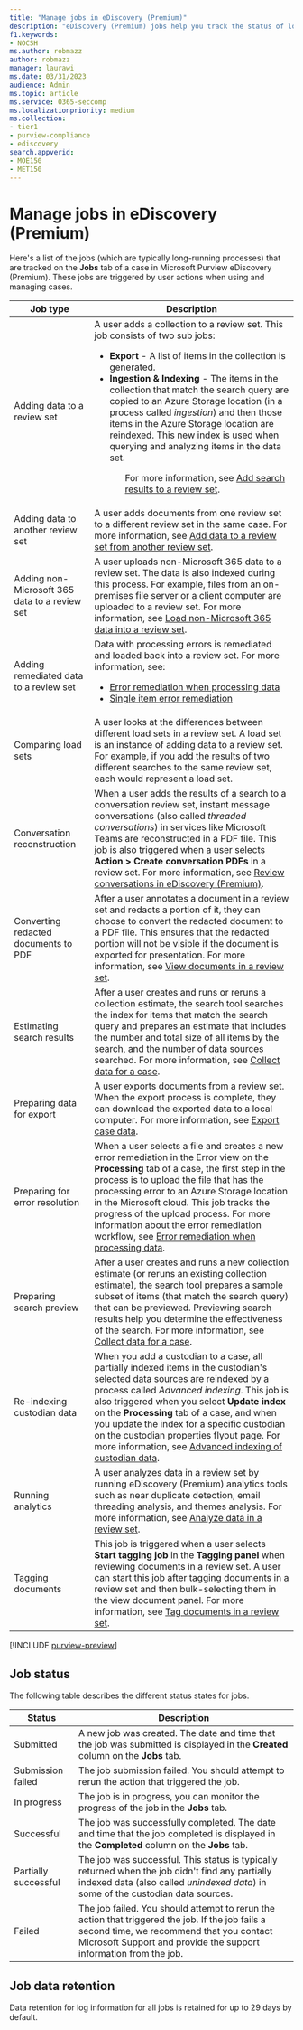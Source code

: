 ```yaml
---
title: "Manage jobs in eDiscovery (Premium)"
description: "eDiscovery (Premium) jobs help you track the status of long-running processes related to performing various eDiscovery (Premium) tasks."
f1.keywords:
- NOCSH
ms.author: robmazz
author: robmazz
manager: laurawi
ms.date: 03/31/2023
audience: Admin
ms.topic: article
ms.service: O365-seccomp
ms.localizationpriority: medium
ms.collection:
- tier1
- purview-compliance
- ediscovery
search.appverid:
- MOE150
- MET150
---
```


# Manage jobs in eDiscovery (Premium)

Here's a list of the jobs (which are typically long-running processes) that are tracked on the **Jobs** tab of a case in Microsoft Purview eDiscovery (Premium). These jobs are triggered by user actions when using and managing cases.

|Job type|Description|
|---|---|
|Adding data to a review set|A user adds a collection to a review set. This job consists of two sub jobs: <ul><li>**Export** - A list of items in the collection is generated.</li><li>**Ingestion & Indexing** - The items in the collection that match the search query are copied to an Azure Storage location (in a process called *ingestion*) and then those items in the Azure Storage location are reindexed. This new index is used when querying and analyzing items in the data set.</li><ul> <p> For more information, see [Add search results to a review set](ediscovery-add-data-to-review-set.md).|
|Adding data to another review set|A user adds documents from one review set to a different review set in the same case. For more information, see [Add data to a review set from another review set](ediscovery-add-data-to-review-set-from-another-review-set.md).|
|Adding non-Microsoft 365 data to a review set|A user uploads non-Microsoft 365 data to a review set. The data is also indexed during this process. For example, files from an on-premises file server or a client computer are uploaded to a review set. For more information, see [Load non-Microsoft 365 data into a review set](ediscovery-load-non-office-365-data-into-a-review-set.md).|
|Adding remediated data to a review set|Data with processing errors is remediated and loaded back into a review set. For more information, see: <ul><li>[Error remediation when processing data](ediscovery-error-remediation-when-processing-data.md)</li><li>[Single item error remediation](ediscovery-single-item-error-remediation.md)</li></ul>|
|Comparing load sets|A user looks at the differences between different load sets in a review set. A load set is an instance of adding data to a review set. For example, if you add the results of two different searches to the same review set, each would represent a load set.|
|Conversation reconstruction|When a user adds the results of a search to a conversation review set, instant message conversations (also called *threaded conversations*) in services like Microsoft Teams are reconstructed in a PDF file. This job is also triggered when a user selects **Action > Create conversation PDFs** in a review set. For more information, see [Review conversations in eDiscovery (Premium)](ediscovery-conversation-review-sets.md).
|Converting redacted documents to PDF|After a user annotates a document in a review set and redacts a portion of it, they can choose to convert the redacted document to a PDF file. This ensures that the redacted portion will not be visible if the document is exported for presentation. For more information, see [View documents in a review set](ediscovery-view-documents-in-review-set.md).|
|Estimating search results|After a user creates and runs or reruns a collection estimate, the search tool searches the index for items that match the search query and prepares an estimate that includes the number and total size of all items by the search, and the number of data sources searched.  For more information, see [Collect data for a case](collecting-data-for-ediscovery.md).|
|Preparing data for export|A user exports documents from a review set. When the export process is complete, they can download the exported data to a local computer. For more information, see [Export case data](ediscovery-exporting-data.md).|
|Preparing for error resolution|When a user selects a file and creates a new error remediation in the Error view on the **Processing** tab of a case, the first step in the process is to upload the file that has the processing error to an Azure Storage location in the Microsoft cloud. This job tracks the progress of the upload process. For more information about the error remediation workflow, see [Error remediation when processing data](ediscovery-error-remediation-when-processing-data.md).|
|Preparing search preview|After a user creates and runs a new collection estimate (or reruns an existing collection estimate), the search tool prepares a sample subset of items (that match the search query) that can be previewed. Previewing search results help you determine the effectiveness of the search.  For more information, see [Collect data for a case](collecting-data-for-ediscovery.md#view-search-results-and-statistics).|
|Re-indexing custodian data|When you add a custodian to a case, all partially indexed items in the custodian's selected data sources are reindexed by a process called *Advanced indexing*. This job is also triggered when you select **Update index** on the **Processing** tab of a case, and when you update the index for a specific custodian on the custodian properties flyout page. For more information, see [Advanced indexing of custodian data](ediscovery-indexing-custodian-data.md).
|Running analytics|A user analyzes data in a review set by running eDiscovery (Premium) analytics tools such as near duplicate detection, email threading analysis, and themes analysis. For more information, see [Analyze data in a review set](ediscovery-analyzing-data-in-review-set.md).|
|Tagging documents|This job is triggered when a user selects **Start tagging job** in the **Tagging panel** when reviewing documents in a review set. A user can start this job after tagging documents in a review set and then bulk-selecting them in the view document panel. For more information, see [Tag documents in a review set](ediscovery-tagging-documents.md).|

[!INCLUDE [purview-preview](../includes/purview-preview.md)]

## Job status

The following table describes the different status states for jobs.

|Status|Description|
|---|---|
|Submitted|A new job was created.  The date and time that the job was submitted is displayed in the **Created** column on the **Jobs** tab.|
|Submission failed|The job submission failed.  You should attempt to rerun the action that triggered the job.|
|In progress|The job is in progress, you can monitor the progress of the job in the **Jobs** tab.|
|Successful|The job was successfully completed. The date and time that the job completed is displayed in the **Completed** column on the **Jobs** tab.|
|Partially successful|The job was successful. This status is typically returned when the job didn't find any partially indexed data (also called *unindexed data*) in some of the custodian data sources.|
|Failed|The job failed.  You should attempt to rerun the action that triggered the job. If the job fails a second time, we recommend that you contact Microsoft Support and provide the support information from the job.|

## Job data retention

Data retention for log information for all jobs is retained for up to 29 days by default.
